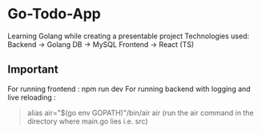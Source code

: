 # Go-Todo-App

Learning Golang while creating a presentable project 
Technologies used:
Backend -> Golang
DB -> MySQL
Frontend -> React (TS)

## Important 
For running frontend : npm run dev
For running backend with logging and live reloading : 
> alias air="$(go env GOPATH)"/bin/air
> air
(run the air command in the directory where main.go lies i.e. src)
